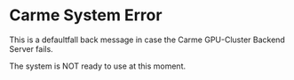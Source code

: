 # Carme System Error

This is a defaultfall back message in case the Carme GPU-Cluster Backend Server fails.

The system is NOT ready to use at this moment.
